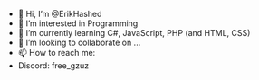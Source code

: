 - 👋 Hi, I’m @ErikHashed
- 👀 I’m interested in Programming
- 🌱 I’m currently learning C#, JavaScript, PHP (and HTML, CSS)
- 💞️ I’m looking to collaborate on ...
- 📫 How to reach me:
- Discord: free_gzuz
